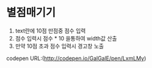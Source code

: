 # 별점매기기
1. text란에 10점 만점중 점수 입력
2. 점수 입력시 점수 * 10 을통하여 width값 산출
3. 만약 10점 초과 점수 입력시 경고창 노출

codepen URL:(http://codepen.io/GalGalE/pen/LxmLMy)